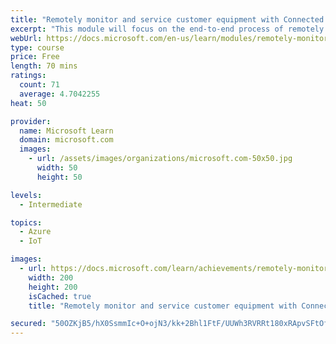 ```yaml
---
title: "Remotely monitor and service customer equipment with Connected Field Service for Dynamics 365 and Azure IoT"
excerpt: "This module will focus on the end-to-end process of remotely monitoring IoT enabled devices using the Connected Field Service solution including device registration, working with alerts, and designing processes to take specific actions."
webUrl: https://docs.microsoft.com/en-us/learn/modules/remotely-monitor-and-service-customer-equipment/
type: course
price: Free
length: 70 mins
ratings:
  count: 71
  average: 4.7042255
heat: 50

provider:
  name: Microsoft Learn
  domain: microsoft.com
  images:
    - url: /assets/images/organizations/microsoft.com-50x50.jpg
      width: 50
      height: 50

levels:
  - Intermediate

topics:
  - Azure
  - IoT

images:
  - url: https://docs.microsoft.com/learn/achievements/remotely-monitor-and-service-customer-equipment-social.png
    width: 200
    height: 200
    isCached: true
    title: "Remotely monitor and service customer equipment with Connected Field Service for Dynamics 365 and Azure IoT"

secured: "50OZKjB5/hX0SsmmIc+O+ojN3/kk+2Bhl1FtF/UUWh3RVRRt180xRApvSFtOfX5a7+IelZ9If0SnDTEIGunNqidKwcZudQdR6EUJ2vWqEwa2btLh7RqH/3B5zh0F/TEuqNnqtkSssnMPZfV/EUS/1jNSJpppIY4OSda5Gdgwxd8pcwvbU9yW50IH1x2C+bejPF5cM2pkSQEf4Co8k/T2YK3PyNqg2pUL8Ef3WTaVY0RtxUysR0K2PeEzIlIzrUXYYCVxGSwlVE7T1GTmoaTNLHL4+azl5wMAE2aWZyfZP/+d3ND9pveDgt2zPz7Gj0FvigwPJXMr3dl/aYbJuBmQ3uA43vZXzTYI8Ek43UwZoF8PurFtQNPqXzI20yuGxov4L0SRM3dRCAcpEjYXeD/TrAi39yhQ0bspnpeWXjSBIQM=;F1MWDqPFf7pPrnxqlGx0kA=="
---
```


